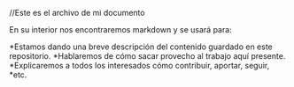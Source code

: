 //Este es el archivo de mi documento

En su interior nos encontraremos markdown y se usará para:

*Estamos dando una breve descripción del contenido guardado en este repositorio.
*Hablaremos de cómo sacar provecho al trabajo aquí presente.
*Explicaremos a todos los interesados cómo contribuir, aportar, seguir,
*etc.
